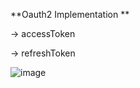 **Oauth2 Implementation **

-> accessToken

-> refreshToken

![image](https://github.com/WhoIsAoH/Oauth2/assets/50907501/d2f1e2db-eed3-4e41-aac2-e1106d1ba52f)
